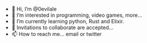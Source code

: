- 👋 Hi, I’m @0evilale
- 👀 I’m interested in programming, video games, more...
- 🌱 I’m currently learning python, Rust and Elixir.
- 💞️ Invitations to collaborate are accepted...
- 📫 How to reach me... email or twitter
